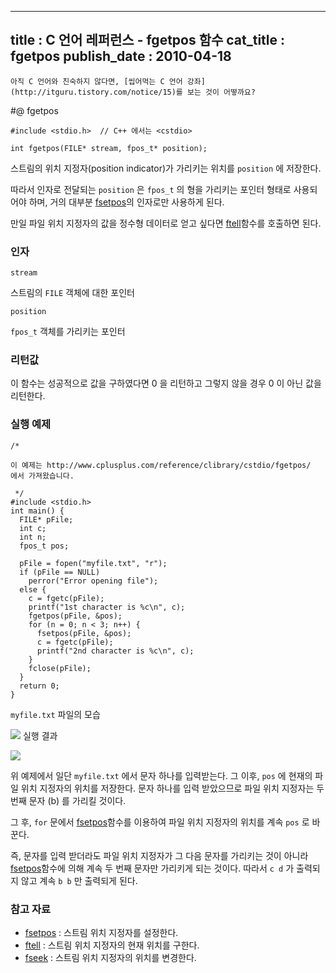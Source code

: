 ----------------
title : C 언어 레퍼런스 - fgetpos 함수
cat_title :  fgetpos
publish_date : 2010-04-18
--------------



```warning
아직 C 언어와 친숙하지 않다면, [씹어먹는 C 언어 강좌](http://itguru.tistory.com/notice/15)를 보는 것이 어떻까요?

```

#@ fgetpos

```cpp-formatted
#include <stdio.h>  // C++ 에서는 <cstdio>

int fgetpos(FILE* stream, fpos_t* position);
```


스트림의 위치 지정자(position indicator)가 가리키는 위치를 `position` 에 저장한다.

따라서 인자로 전달되는 `position` 은 `fpos_t` 의 형을 가리키는 포인터 형태로 사용되어야 하며, 거의 대부분 [fsetpos](http://itguru.tistory.com/73)의 인자로만 사용하게 된다.

만일 파일 위치 지정자의 값을 정수형 데이터로 얻고 싶다면 [ftell](http://itguru.tistory.com/74)함수를 호출하면 된다.



###  인자




`stream`

스트림의 `FILE` 객체에 대한 포인터

`position`

`fpos_t` 객체를 가리키는 포인터



###  리턴값




이 함수는 성공적으로 값을 구하였다면 0 을 리턴하고 그렇지 않을 경우 0 이 아닌 값을 리턴한다.



###  실행 예제

```cpp-formatted
/*

이 예제는 http://www.cplusplus.com/reference/clibrary/cstdio/fgetpos/
에서 가져왔습니다.

 */
#include <stdio.h>
int main() {
  FILE* pFile;
  int c;
  int n;
  fpos_t pos;

  pFile = fopen("myfile.txt", "r");
  if (pFile == NULL)
    perror("Error opening file");
  else {
    c = fgetc(pFile);
    printf("1st character is %c\n", c);
    fgetpos(pFile, &pos);
    for (n = 0; n < 3; n++) {
      fsetpos(pFile, &pos);
      c = fgetc(pFile);
      printf("2nd character is %c\n", c);
    }
    fclose(pFile);
  }
  return 0;
}
```


`myfile.txt` 파일의 모습


![](http://img1.daumcdn.net/thumb/R1920x0/?fname=http%3A%2F%2Fcfile4.uf.tistory.com%2Fimage%2F156B741F4BCA43C84F2A48)
실행 결과


![](http://img1.daumcdn.net/thumb/R1920x0/?fname=http%3A%2F%2Fcfile6.uf.tistory.com%2Fimage%2F156A741F4BCA43C8528424)


위 예제에서 일단 `myfile.txt` 에서 문자 하나를 입력받는다. 그 이후, `pos` 에 현재의 파일 위치 지정자의 위치를 저장한다. 문자 하나를 입력 받았으므로 파일 위치 지정자는 두 번째 문자 (b) 를 가리킬 것이다.

그 후, `for` 문에서 [fsetpos](http://itguru.tistory.com/73)함수를 이용하여 파일 위치 지정자의 위치를 계속 `pos` 로 바꾼다.

즉, 문자를 입력 받더라도 파일 위치 지정자가 그 다음 문자를 가리키는 것이 아니라 [fsetpos](http://itguru.tistory.com/73)함수에 의해 계속 두 번째 문자만 가리키게 되는 것이다. 따라서 `c d` 가 출력되지 않고 계속 `b b` 만 출력되게 된다.



###  참고 자료

* [fsetpos](http://itguru.tistory.com/73)  :  스트림 위치 지정자를 설정한다.
* [ftell](http://itguru.tistory.com/74)  :  스트림 위치 지정자의 현재 위치를 구한다.
* [fseek](http://itguru.tistory.com/72)  :  스트림 위치 지정자의 위치를 변경한다.